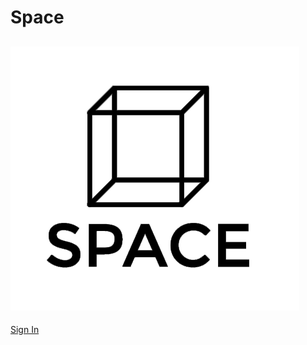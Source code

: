 # Space
![alt text](https://github.com/0xYTF/Space/blob/master/public/images/logo_transparent.png?raw=true "Space" )
---
[ Sign In ](luffy.ee.ncku.tw:3001)

